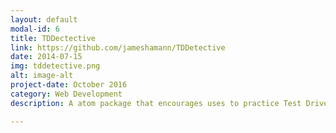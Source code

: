 ```yaml
---
layout: default
modal-id: 6
title: TDDectective
link: https://github.com/jameshamann/TDDetective
date: 2014-07-15
img: tddetective.png
alt: image-alt
project-date: October 2016
category: Web Development
description: A atom package that encourages uses to practice Test Driven Development. Built using Javascript, Jasmine and Atom.

---
```

